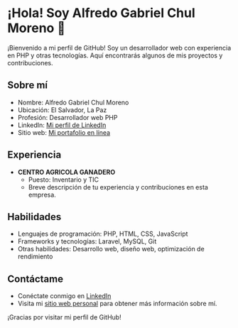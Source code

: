 # ¡Hola! Soy Alfredo Gabriel Chul Moreno 👋

¡Bienvenido a mi perfil de GitHub! Soy un desarrollador web con experiencia en PHP y otras tecnologías. Aquí encontrarás algunos de mis proyectos y contribuciones.

## Sobre mí

- Nombre: Alfredo Gabriel Chul Moreno
- Ubicación: El Salvador, La Paz
- Profesión: Desarrollador web PHP
- LinkedIn: [Mi perfil de LinkedIn](https://sv.linkedin.com/in/gabriel-chul-b2ba73200)
- Sitio web: [Mi portafolio en línea](https://gabriel-chul.github.io/Portafolio/)

## Experiencia

- **CENTRO AGRICOLA GANADERO**
  - Puesto: Inventario y TIC
  - Breve descripción de tu experiencia y contribuciones en esta empresa.

## Habilidades

- Lenguajes de programación: PHP, HTML, CSS, JavaScript
- Frameworks y tecnologías: Laravel, MySQL, Git
- Otras habilidades: Desarrollo web, diseño web, optimización de rendimiento

## Contáctame

- Conéctate conmigo en [LinkedIn](https://sv.linkedin.com/in/gabriel-chul-b2ba73200)
- Visita mi [sitio web personal](https://gabriel-chul.github.io/Portafolio/) para obtener más información sobre mí.

¡Gracias por visitar mi perfil de GitHub!

